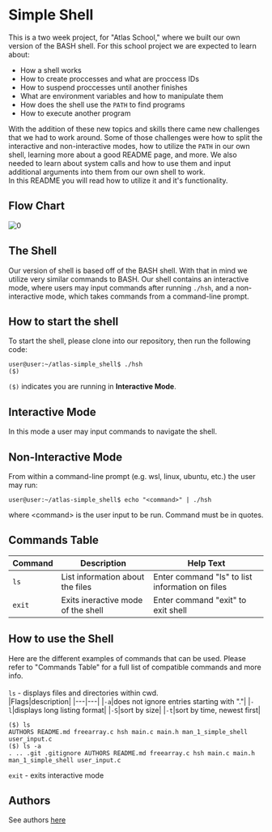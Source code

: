 # Simple Shell

This is a two week project, for "Atlas School," where we built our own version of the BASH shell. For this school project we are expected to learn about:

- How a shell works
- How to create proccesses and what are proccess IDs
- How to suspend proccesses until another finishes
- What are environment variables and how to manipulate them
- How does the shell use the `PATH` to find programs
- How to execute another program

With the addition of these new topics and skills there came new challenges that we had to work around.  Some of those challenges were how to split the interactive and non-interactive modes, how to utilize the `PATH` in our own shell, learning more about a good README page, and more.  We also needed to learn about system calls and how to use them and input additional arguments into them from our own shell to work.
<br>In this README you will read how to utilize it and it's functionality.
## Flow Chart
![0](https://github.com/Jimwall0/atlas-simple_shell/assets/89785615/2e62cf86-2adc-4805-9d0b-ad4b0eba8f97)

## The Shell

Our version of shell is based off of the BASH shell.  With that in mind we utilize very similar commands to BASH.  Our shell contains an interactive mode, where users may input commands after running `./hsh`, and a non-interactive mode, which takes commands from a command-line prompt.

## How to start the shell

To start the shell, please clone into our repository, then run the following code:
```
user@user:~/atlas-simple_shell$ ./hsh  
($)
```
`($)` indicates you are running in **Interactive Mode**.

## Interactive Mode

In this mode a user may input commands to navigate the shell.

## Non-Interactive Mode

From within a command-line prompt (e.g. wsl, linux, ubuntu, etc.) the user may run:
```
user@user:~/atlas-simple_shell$ echo "<command>" | ./hsh
```
where \<command> is the user input to be run. Command must be in quotes.

## Commands Table

| Command | Description | Help Text |
| ------- | ----------- | --------- |
| `ls` | List information about the files | Enter command "ls" to list information on files |
| `exit` | Exits ineractive mode of the shell | Enter command "exit" to exit shell |

## How to use the Shell

Here are the different examples of commands that can be used.  Please refer to "Commands Table" for a full list of compatible commands and more info.<br><br>
`ls` - displays files and directories within cwd.<br>
|Flags|description|
|---|---|
|`-a`|does not ignore entries starting with "."|
|`-l`|displays long listing format|
|`-S`|sort by size|
|`-t`|sort by time, newest first|
```
($) ls
AUTHORS README.md freearray.c hsh main.c main.h man_1_simple_shell user_input.c
($) ls -a
. .. .git .gitignore AUTHORS README.md freearray.c hsh main.c main.h man_1_simple_shell user_input.c
```
`exit` - exits interactive mode

## Authors
See authors [here](./AUTHORS)
